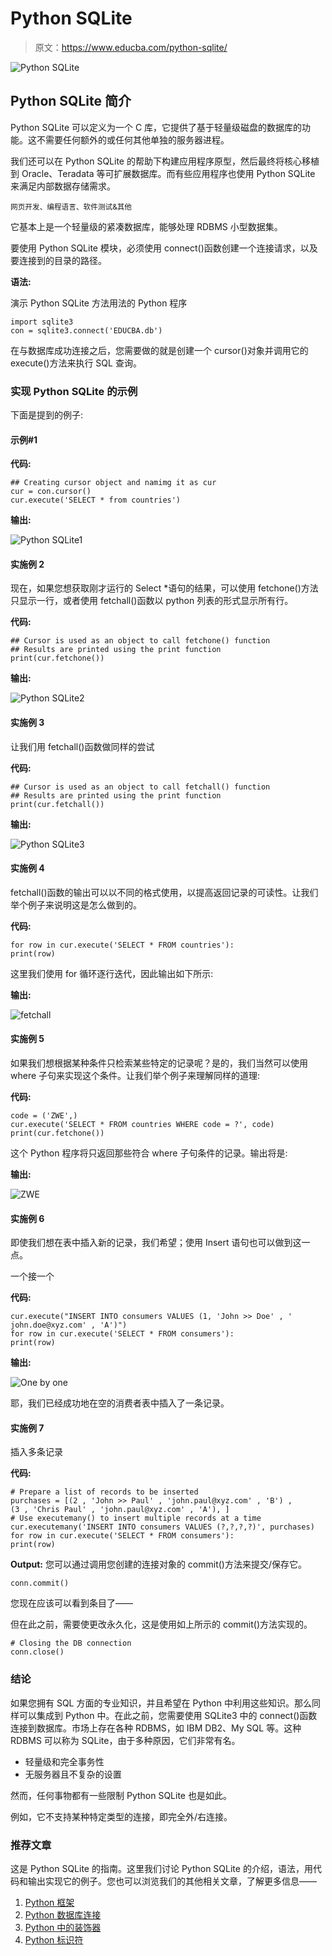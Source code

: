 # Python SQLite

> 原文：<https://www.educba.com/python-sqlite/>

![Python SQLite](img/4903a83de05ba60bc2626ecfd75e38b2.png)



## Python SQLite 简介

Python SQLite 可以定义为一个 C 库，它提供了基于轻量级磁盘的数据库的功能。这不需要任何额外的或任何其他单独的服务器进程。

我们还可以在 Python SQLite 的帮助下构建应用程序原型，然后最终将核心移植到 Oracle、Teradata 等可扩展数据库。而有些应用程序也使用 Python SQLite 来满足内部数据存储需求。

<small>网页开发、编程语言、软件测试&其他</small>

它基本上是一个轻量级的紧凑数据库，能够处理 RDBMS 小型数据集。

要使用 Python SQLite 模块，必须使用 connect()函数创建一个连接请求，以及要连接到的目录的路径。

**语法:**

演示 Python SQLite 方法用法的 Python 程序

```
import sqlite3
con = sqlite3.connect('EDUCBA.db')
```

在与数据库成功连接之后，您需要做的就是创建一个 cursor()对象并调用它的 execute()方法来执行 SQL 查询。

### 实现 Python SQLite 的示例

下面是提到的例子:

#### 示例#1

**代码:**

```
## Creating cursor object and namimg it as cur
cur = con.cursor()
cur.execute('SELECT * from countries')
```

**输出:**

![Python SQLite1](img/eaa14510e58557f8f71254535185de94.png)



#### 实施例 2

现在，如果您想获取刚才运行的 Select *语句的结果，可以使用 fetchone()方法只显示一行，或者使用 fetchall()函数以 python 列表的形式显示所有行。

**代码:**

```
## Cursor is used as an object to call fetchone() function
## Results are printed using the print function
print(cur.fetchone())
```

**输出:**

![Python SQLite2](img/2158f08a8d86ab99767beac9624ea08a.png)



#### 实施例 3

让我们用 fetchall()函数做同样的尝试

**代码:**

```
## Cursor is used as an object to call fetchall() function
## Results are printed using the print function
print(cur.fetchall())
```

**输出:**

![Python SQLite3](img/b6b533e9dc8e58e7a452bc6bd7e1c847.png)



#### 实施例 4

fetchall()函数的输出可以以不同的格式使用，以提高返回记录的可读性。让我们举个例子来说明这是怎么做到的。

**代码:**

```
for row in cur.execute('SELECT * FROM countries'):
print(row)
```

这里我们使用 for 循环逐行迭代，因此输出如下所示:

**输出:**

![fetchall](img/eab4400a21358fdbe7baf846208dc46c.png)



#### 实施例 5

如果我们想根据某种条件只检索某些特定的记录呢？是的，我们当然可以使用 where 子句来实现这个条件。让我们举个例子来理解同样的道理:

**代码:**

```
code = ('ZWE',)
cur.execute('SELECT * FROM countries WHERE code = ?', code)
print(cur.fetchone())
```

这个 Python 程序将只返回那些符合 where 子句条件的记录。输出将是:

**输出:**

![ZWE](img/ead0e7535057a210ced332c1470e1718.png)



#### 实施例 6

即使我们想在表中插入新的记录，我们希望；使用 Insert 语句也可以做到这一点。

一个接一个

**代码:**

```
cur.execute("INSERT INTO consumers VALUES (1, 'John >> Doe' , ' john.doe@xyz.com' , 'A')")
for row in cur.execute('SELECT * FROM consumers'):
print(row)
```

**输出:**

![One by one](img/267f07a2e5bcf4e984c19431d2b5d337.png)



耶，我们已经成功地在空的消费者表中插入了一条记录。

#### 实施例 7

插入多条记录

**代码:**

```
# Prepare a list of records to be inserted
purchases = [(2 , 'John >> Paul' , 'john.paul@xyz.com' , 'B') ,
(3 , 'Chris Paul' , 'john.paul@xyz.com' , 'A'), ]
# Use executemany() to insert multiple records at a time
cur.executemany('INSERT INTO consumers VALUES (?,?,?,?)', purchases)
for row in cur.execute('SELECT * FROM consumers'):
print(row)
```

**Output:** 您可以通过调用您创建的连接对象的 commit()方法来提交/保存它。

```
conn.commit()
```

您现在应该可以看到条目了——

但在此之前，需要使更改永久化，这是使用如上所示的 commit()方法实现的。

```
# Closing the DB connection
conn.close()
```

### 结论

如果您拥有 SQL 方面的专业知识，并且希望在 Python 中利用这些知识。那么同样可以集成到 Python 中。在此之前，您需要使用 SQLite3 中的 connect()函数连接到数据库。市场上存在各种 RDBMS，如 IBM DB2、My SQL 等。这种 RDBMS 可以称为 SQLite，由于多种原因，它们非常有名。

*   轻量级和完全事务性
*   无服务器且不复杂的设置

然而，任何事物都有一些限制 Python SQLite 也是如此。

例如，它不支持某种特定类型的连接，即完全外/右连接。

### 推荐文章

这是 Python SQLite 的指南。这里我们讨论 Python SQLite 的介绍，语法，用代码和输出实现它的例子。您也可以浏览我们的其他相关文章，了解更多信息——

1.  [Python 框架](https://www.educba.com/python-frameworks/)
2.  [Python 数据库连接](https://www.educba.com/python-database-connection/)
3.  [Python 中的装饰器](https://www.educba.com/decorator-in-python/)
4.  [Python 标识符](https://www.educba.com/python-identifiers/)





